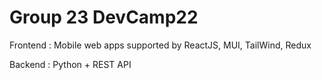 # Group 23 DevCamp22

Frontend :
Mobile web apps supported by ReactJS, MUI, TailWind, Redux

Backend :
Python + REST API
